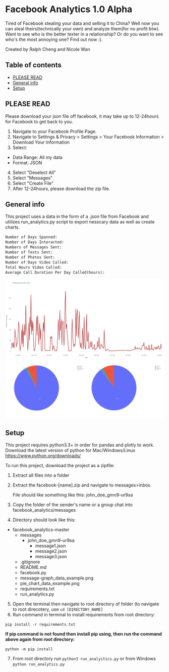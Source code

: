 # Facebook Analytics 1.0 Alpha

Tired of Facebook stealing your data and selling it to China? Well now you can steal theirs(technically your own) and analyze them(for no profit btw). Want to see who is the better texter in a relationship? Or do you want to see who's the most annoying one? Find out now :).

Created by Ralph Cheng and Nicole Wan

## Table of contents
* [PLEASE READ](#please-read)
* [General info](#general-info)
* [Setup](#setup)

## PLEASE READ
Please download your json file off facebook, it may take up to 12-24hours for Facebook to get back to you.
1. Navigate to your Facebook Profile Page.
2. Navigate to Settings & Privacy > Settings > Your Facebook Information > Download Your Information
3. Select:
* Data Range: All my data
* Format: JSON
4. Select "Deselect All"
5. Select "Messages"
7. Select "Create File"
8. After 12-24hours, please download the zip file.

## General info
This project uses a data in the form of a .json file from Facebook and utilizes run_analytics.py script to export nesscary data as well as create charts. 
```
Number of Days Spanned: 
Number of Days Interacted:
Numbers of Messages Sent:
Number of Texts Sent:
Number of Photos Sent: 
Number of Days Video Called: 
Total Hours Video Called: 
Average Call Duration Per Day Called(hours):
```
![picture](message_graph_data_example.png)
![picture](pie_chart_data_example.png)

## Setup
This project requires python3.3+ in order for pandas and plotly to work. Download the latest version of python for Mac/Windows/Linux
https://www.python.org/downloads/

To run this project, download the project as a zipfile:
1. Extract all files into a folder
2. Extract the facebook-[name].zip and navigate to messages>inbox.

   File should like something like this: john_doe_gmn9-ur9sa
3. Copy the folder of the sender's name or a group chat into facebook_analytics/messages
4. Directory should look like this:

* facebook_analytics-master
  * messages
    * john_doe_gmn9-ur9sa
      * message1.json
      * message2.json
      * message3.json
  * .gitignore
  * README.md
  * facebook.py
  * message-graph_data_example.png
  * pie_chart_data_example.png
  * requirements.txt
  * run_analytics.py

5. Open the terminal then navigate to root directory of folder (to navigate to root direcotery, use ```cd [DIRECTORY_NAME]```
6. Run command in terminal to install requirements from root directory:
```
pip install -r requirements.txt
```
**If pip command is not found then install pip using, then run the command above again from root directory:**
```
python -m pip install
```

7. From root directory run ```python3 run_analyitics.py``` or from Windows ```python run_analytics.py```
